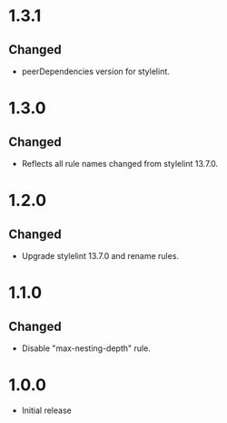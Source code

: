 # 1.3.1

## Changed

-   peerDependencies version for stylelint.

# 1.3.0

## Changed

-   Reflects all rule names changed from stylelint 13.7.0.


# 1.2.0

## Changed

-   Upgrade stylelint 13.7.0 and rename rules.


# 1.1.0

## Changed

-   Disable "max-nesting-depth" rule.


# 1.0.0

-   Initial release
